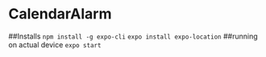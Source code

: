 # CalendarAlarm
##Installs
`npm install -g expo-cli`
`expo install expo-location`
##running on actual device
`expo start`
